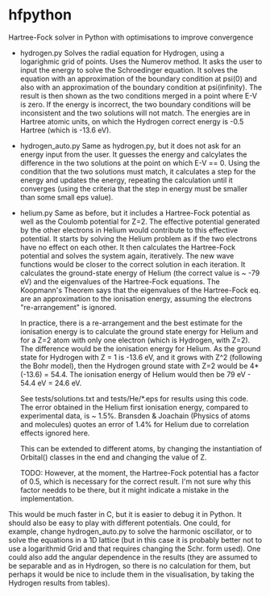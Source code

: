 # hfpython
Hartree-Fock solver in Python with optimisations to improve convergence

  * hydrogen.py
    Solves the radial equation for Hydrogen, using a logarighmic grid of points.
    Uses the Numerov method.
    It asks the user to input the energy to solve the Schroedinger equation.
    It solves the equation with an approximation of the boundary condition at psi(0) and also
    with an approximation of the boundary condition at psi(infinity). The result is then shown as
    the two conditions merged in a point where E-V is zero.
    If the energy is incorrect, the two boundary conditions will be inconsistent and the two
    solutions will not match.
    The energies are in Hartree atomic units, on which the Hydrogen correct energy is -0.5 Hartree
    (which is -13.6 eV).

  * hydrogen_auto.py
    Same as hydrogen.py, but it does not ask for an energy input from the user.
    It guesses the energy and calcylates the difference in the two solutions at the point on which E-V == 0.
    Using the condition that the two solutions must match, it calculates a step for the energy and updates the energy,
    repeating the calculation until it converges (using the criteria that the step in energy must be smaller than some small eps value).

  * helium.py
    Same as before, but it includes a Hartree-Fock potential as well as the Coulomb potential for Z=2.
    The effective potential generated by the other electrons in Helium would contribute to this effective potential.
    It starts by solving the Helium problem as if the two electrons have no effect on each other.
    It then calculates the Hartree-Fock potential and solves the system again, iteratively.
    The new wave functions would be closer to the correct solution in each iteration.
    It calculates the ground-state energy of Helium (the correct value is ~ -79 eV) and the eigenvalues
    of the Hartree-Fock equations. The Koopmann's Theorem says that the eigenvalues of the Hartree-Fock eq.
    are an approximation to the ionisation energy, assuming the electrons "re-arrangement" is ignored.

    In practice, there is a re-arrangement and the best estimate for the ionisation energy is to calculate the ground state
    energy for Helium and for a Z=2 atom with only one electron (which is Hydrogen, with Z=2). The difference would be
    the ionisation energy for Helium. As the ground state for Hydrogen
    with Z = 1 is -13.6 eV, and it grows with Z^2 (following the Bohr model), then the Hydrogen ground state with Z=2 would
    be 4*(-13.6) = 54.4. The ionisation energy of Helium would then be 79 eV - 54.4 eV = 24.6 eV.

    See tests/solutions.txt and tests/He/*.eps for results using this code. The error obtained in the Helium first ionisation
    energy, compared to experimental data, is ~ 1.5%.
    Bransden & Joachain (Physics of atoms and molecules) quotes an error of 1.4% for Helium due to correlation effects ignored here.

    This can be extended to different atoms, by changing the instantiation of Orbital() classes in the end and changing the value of Z.

    TODO: However, at the moment, the Hartree-Fock potential has a factor of 0.5, which is necessary for the correct result.
          I'm not sure why this factor needds to be there, but it might indicate a mistake in the implementation.

This would be much faster in C, but it is easier to debug it in Python. It should also be easy to play with different potentials.
One could, for example, change hydrogen_auto.py to solve the harmonic oscillator, or to solve the equations in a 1D lattice (but in this
case it is probably better not to use a logarithmid Grid and that requires changing the Schr. form used).
One could also add the angular dependence in the results (they are assumed to be separable and as in Hydrogen, so there
is no calculation for them, but perhaps it would be nice to include them in the visualisation, by taking the Hydrogen results from tables).

